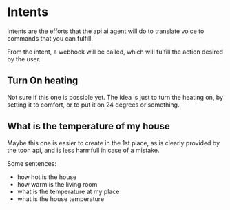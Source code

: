 # Intents

Intents are the efforts that the api ai agent will do to translate voice to
commands that you can fulfill. 

From the intent, a webhook will be called, which will fulfill the action
desired by the user.

## Turn On heating

 Not sure if this one is possible yet. The idea is just to turn the heating on, 
by setting it to comfort, or to put it on 24 degrees or something.

## What is the temperature of my house

 Maybe this one is easier to create in the 1st place, as is clearly provided
 by the toon api, and is less harmfull in case of a mistake.

Some sentences:

- how hot is the house
- how warm is the living room
- what is the temperature at my place
- what is the house temperature


